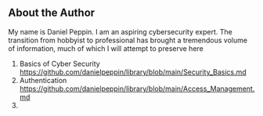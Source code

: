 ## About the Author

My name is Daniel Peppin. I am an aspiring cybersecurity expert. The transition from hobbyist to professional has brought a tremendous volume of information, much of which I will attempt to preserve here



1) Basics of Cyber Security https://github.com/danielpeppin/library/blob/main/Security_Basics.md
2) Authentication https://github.com/danielpeppin/library/blob/main/Access_Management.md
3) 
